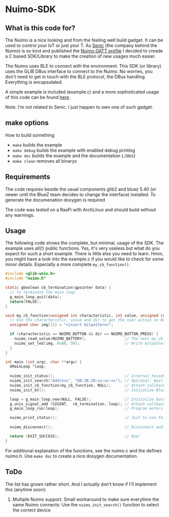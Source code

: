 # Nuimo-SDK
## What is this code for?
The Nuimo is a nice looking and from the feeling well build gadget. It can be used to control your IoT or just your T. As [Senic](http://www.senic.com/) (the company behind the Nuimo) is so kind and published the [Nuimo GATT profile](https://files.senic.com/nuimo-gatt-profile.pdf) I decided to creade a C based SDK/Library to make the creation of new usages much easier.

The Nuimo uses BLE to connect with the environment. This SDK (or library) uses the GLIB DBus interface to connect to the Nuimo. No worries, you don't need to get in touch with the BLE protocol, the DBus handling. Everything is encapsulated.

A simple example is included (example.c) and a more sophisticated usage of this code can be found [here](https://github.com/The-Michael-R/nuimod).

Note: I'm not related to Senic. I just happen to own one of such gadget.


## make options
How to build something
- `make` builds the example
- `make debug` builds the example with enabled debug printing 
- `make doc` builds the example and the documentation (./doc)
- `make clean` removes all binarys


## Requirements
The code requires beside the usual components glib2 and bluez 5.40 (or newer until the BlueZ team decides to change the interface) installed.
To generate the documenation doxygen is required

The code was tested on a RasPi with ArchLinux and should build without any warnings.


## Usage
The following code shows the complete, but minimal, usage of the SDK. The example uses all(!) public functions. Yes, it's very useless but what do you expect for such a short example. There is little else you need to learn. Hmm, you might have a look into the example.c if you would like to check for some minor details. Especially a more complete `my_cb_function()`.

```c
#include <glib-unix.h>
#include "nuimo.h"

static gboolean cb_termination(gpointer data) {
  // To terminate the main loop
  g_main_loop_quit(data);
  return(FALSE);
}

void my_cb_function(unsigned int characteristic, int value, unsigned int dir, void *user_data) {
  // Use the characteristic, value and dir to get the user action on Nuimo
  unsigned char img[11] = "<insert bitpattern>";

  if (characteristic == NUIMO_BUTTON && dir == NUIMO_BUTTON_PRESS) {
    nuimo_read_value(NUIMO_BATTERY);                 // The next my_cb_function call will receive the result!
    nuimo_set_led(img, 0x80, 50);                    // Write bitpattern to LED-Matrix
  }
}

int main (int argc, char **argv) {
  GMainLoop *loop;
 
  nuimo_init_status();                               // Internal housekeeping
  nuimo_init_search("Address", "DB:3B:2B:xx:xx:xx"); // Optional: Wait for the Nuimo with the right Key/Value pair (insert your Nuimo MAC)
  nuimo_init_cb_function(my_cb_function, NULL);      // Attach callback function
  nuimo_init_bt();                                   // Initialize Bluetooth-Stack and start searching Nuimo

  loop = g_main_loop_new(NULL, FALSE);               // Initialize background main loop (required to receive signals!)
  g_unix_signal_add (SIGINT,  cb_termination, loop); // Attach callback function to terminate the loop and stop programm
  g_main_loop_run(loop);                             // Program enters background and is waiting for messages from Nuimo. Hit ctrl-c to stop

  nuimo_print_status();                              // Just to use this function, might useless in final code
  
  nuimo_disconnect();                                // Disconnect and clean-up internal structures

  return (EXIT_SUCCESS);                             // Bye!
}
```
For additional explanation of the functions, see the nuimo.c and the defines nuimo.h. Use `make doc` to create a nice doxygen documentation.


## ToDo
The list has grown rather short. And I actually don't know if I'll implement this (anytime soon):

1. Multiple Nuimo support. Small workaround to make sure everytime the same Nuimo connects: Use the `nuimo_init_search()` function to select the correct device

